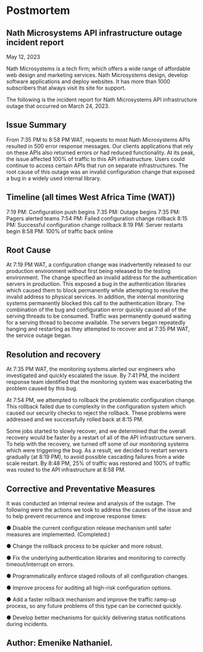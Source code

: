 # Postmortem

## Nath Microsystems API infrastructure outage incident report

May 12, 2023

Nath Microsystems is a tech firm; which offers a wide range of affordable web design and marketing services. Nath Microsystems design, develop software applications and deploy websites. It has more than 1000 subscribers that always visit its site for support.

The following is the incident report for Nath Microsystems API infrastructure outage that occurred on March 24, 2023.


## Issue Summary

From 7:35 PM to 8:58 PM WAT, requests to most Nath Microsystems APIs resulted in 500 error response messages. Our clients applications that rely on these APIs also returned errors or had reduced functionality. At its peak, the issue affected 100% of traffic to this API infrastructure. Users could continue to access certain APIs that run on separate infrastructures. The root cause of this outage was an invalid configuration change that exposed a bug in a widely used internal library.

## Timeline (all times  West Africa Time (WAT))

7:19 PM: Configuration push begins
7:35 PM: Outage begins
7:35 PM: Pagers alerted teams
7:54 PM: Failed configuration change rollback
8:15 PM: Successful configuration change rollback
8:19 PM: Server restarts begin
8:58 PM: 100% of traffic back online

## Root Cause

At 7:19 PM WAT, a configuration change was inadvertently released to our production environment without first being released to the testing environment. The change specified an invalid address for the authentication servers in production. This exposed a bug in the authentication libraries which caused them to block permanently while attempting to resolve the invalid address to physical services. In addition, the internal monitoring systems permanently blocked this call to the authentication library. The combination of the bug and configuration error quickly caused all of the serving threads to be consumed. Traffic was permanently queued waiting for a serving thread to become available. The servers began repeatedly hanging and restarting as they attempted to recover and at 7:35 PM WAT, the service outage began.

## Resolution and recovery


At 7:35 PM WAT, the monitoring systems alerted our engineers who investigated and quickly escalated the issue. By 7:41 PM, the incident response team identified that the monitoring system was exacerbating the problem caused by this bug. 

At 7:54 PM, we attempted to rollback the problematic configuration change. This rollback failed due to complexity in the configuration system which caused our security checks to reject the rollback. These problems were addressed and we successfully rolled back at 8:15 PM.

Some jobs started to slowly recover, and we determined that the overall recovery would be faster by a restart of all of the API infrastructure servers. To help with the recovery, we turned off some of our monitoring systems which were triggering the bug. As a result, we decided to restart servers gradually (at 8:19 PM), to avoid possible cascading failures from a wide scale restart. By 8:48 PM, 25% of traffic was restored and 100% of traffic was routed to the API infrastructure at 8:58 PM.

## Corrective and Preventative Measures

 It was conducted an internal review and analysis of the outage. The following were the actions we took to address the causes of the issue and to help prevent recurrence and improve response times:

●	Disable the current configuration release mechanism until safer measures are implemented. (Completed.)

●	Change the rollback process to be quicker and more robust.

●	Fix the underlying authentication libraries and monitoring to correctly timeout/interrupt on errors.

●	Programmatically enforce staged rollouts of all configuration changes.

●	Improve process for auditing all high-risk configuration options.

●	Add a faster rollback mechanism and improve the traffic ramp-up process, so any future problems of this type can be corrected quickly.

●	Develop better mechanisms for quickly delivering status notifications during incidents.




## Author: Emenike Nathaniel.
 




